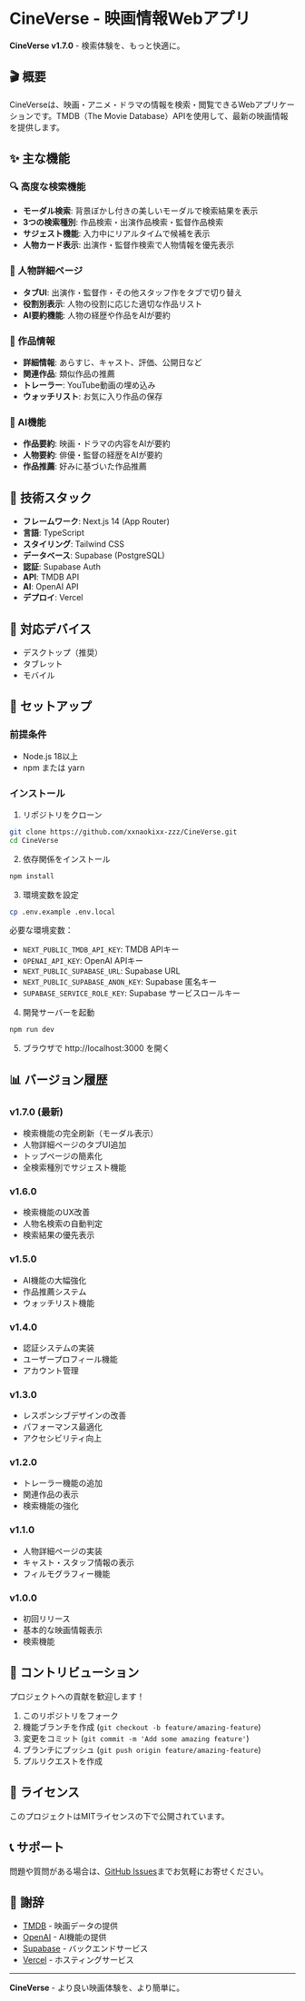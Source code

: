 # CineVerse - 映画情報Webアプリ

**CineVerse v1.7.0** - 検索体験を、もっと快適に。

## 🎬 概要

CineVerseは、映画・アニメ・ドラマの情報を検索・閲覧できるWebアプリケーションです。TMDB（The Movie Database）APIを使用して、最新の映画情報を提供します。

## ✨ 主な機能

### 🔍 高度な検索機能
- **モーダル検索**: 背景ぼかし付きの美しいモーダルで検索結果を表示
- **3つの検索種別**: 作品検索・出演作品検索・監督作品検索
- **サジェスト機能**: 入力中にリアルタイムで候補を表示
- **人物カード表示**: 出演作・監督作検索で人物情報を優先表示

### 👤 人物詳細ページ
- **タブUI**: 出演作・監督作・その他スタッフ作をタブで切り替え
- **役割別表示**: 人物の役割に応じた適切な作品リスト
- **AI要約機能**: 人物の経歴や作品をAIが要約

### 🎯 作品情報
- **詳細情報**: あらすじ、キャスト、評価、公開日など
- **関連作品**: 類似作品の推薦
- **トレーラー**: YouTube動画の埋め込み
- **ウォッチリスト**: お気に入り作品の保存

### 🤖 AI機能
- **作品要約**: 映画・ドラマの内容をAIが要約
- **人物要約**: 俳優・監督の経歴をAIが要約
- **作品推薦**: 好みに基づいた作品推薦

## 🚀 技術スタック

- **フレームワーク**: Next.js 14 (App Router)
- **言語**: TypeScript
- **スタイリング**: Tailwind CSS
- **データベース**: Supabase (PostgreSQL)
- **認証**: Supabase Auth
- **API**: TMDB API
- **AI**: OpenAI API
- **デプロイ**: Vercel

## 📱 対応デバイス

- デスクトップ（推奨）
- タブレット
- モバイル

## 🔧 セットアップ

### 前提条件
- Node.js 18以上
- npm または yarn

### インストール

1. リポジトリをクローン
```bash
git clone https://github.com/xxnaokixx-zzz/CineVerse.git
cd CineVerse
```

2. 依存関係をインストール
```bash
npm install
```

3. 環境変数を設定
```bash
cp .env.example .env.local
```

必要な環境変数：
- `NEXT_PUBLIC_TMDB_API_KEY`: TMDB APIキー
- `OPENAI_API_KEY`: OpenAI APIキー
- `NEXT_PUBLIC_SUPABASE_URL`: Supabase URL
- `NEXT_PUBLIC_SUPABASE_ANON_KEY`: Supabase 匿名キー
- `SUPABASE_SERVICE_ROLE_KEY`: Supabase サービスロールキー

4. 開発サーバーを起動
```bash
npm run dev
```

5. ブラウザで http://localhost:3000 を開く

## 📊 バージョン履歴

### v1.7.0 (最新)
- 検索機能の完全刷新（モーダル表示）
- 人物詳細ページのタブUI追加
- トップページの簡素化
- 全検索種別でサジェスト機能

### v1.6.0
- 検索機能のUX改善
- 人物名検索の自動判定
- 検索結果の優先表示

### v1.5.0
- AI機能の大幅強化
- 作品推薦システム
- ウォッチリスト機能

### v1.4.0
- 認証システムの実装
- ユーザープロフィール機能
- アカウント管理

### v1.3.0
- レスポンシブデザインの改善
- パフォーマンス最適化
- アクセシビリティ向上

### v1.2.0
- トレーラー機能の追加
- 関連作品の表示
- 検索機能の強化

### v1.1.0
- 人物詳細ページの実装
- キャスト・スタッフ情報の表示
- フィルモグラフィー機能

### v1.0.0
- 初回リリース
- 基本的な映画情報表示
- 検索機能

## 🤝 コントリビューション

プロジェクトへの貢献を歓迎します！

1. このリポジトリをフォーク
2. 機能ブランチを作成 (`git checkout -b feature/amazing-feature`)
3. 変更をコミット (`git commit -m 'Add some amazing feature'`)
4. ブランチにプッシュ (`git push origin feature/amazing-feature`)
5. プルリクエストを作成

## 📄 ライセンス

このプロジェクトはMITライセンスの下で公開されています。

## 📞 サポート

問題や質問がある場合は、[GitHub Issues](https://github.com/xxnaokixx-zzz/CineVerse/issues)までお気軽にお寄せください。

## 🙏 謝辞

- [TMDB](https://www.themoviedb.org/) - 映画データの提供
- [OpenAI](https://openai.com/) - AI機能の提供
- [Supabase](https://supabase.com/) - バックエンドサービス
- [Vercel](https://vercel.com/) - ホスティングサービス

---

**CineVerse** - より良い映画体験を、より簡単に。
